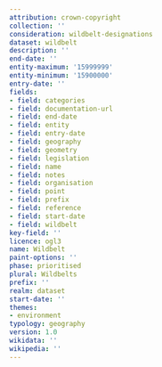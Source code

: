 ```yaml
---
attribution: crown-copyright
collection: ''
consideration: wildbelt-designations
dataset: wildbelt
description: ''
end-date: ''
entity-maximum: '15999999'
entity-minimum: '15900000'
entry-date: ''
fields:
- field: categories
- field: documentation-url
- field: end-date
- field: entity
- field: entry-date
- field: geography
- field: geometry
- field: legislation
- field: name
- field: notes
- field: organisation
- field: point
- field: prefix
- field: reference
- field: start-date
- field: wildbelt
key-field: ''
licence: ogl3
name: Wildbelt
paint-options: ''
phase: prioritised
plural: Wildbelts
prefix: ''
realm: dataset
start-date: ''
themes:
- environment
typology: geography
version: 1.0
wikidata: ''
wikipedia: ''
---
```

